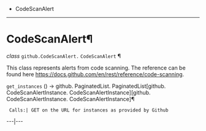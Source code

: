   + CodeScanAlert

* * *
# CodeScanAlert¶

_class_ `github.CodeScanAlert.`  `CodeScanAlert` ¶

This class represents alerts from code scanning. The reference can be found here https://docs.github.com/en/rest/reference/code-scanning.

`get_instances` () → github. PaginatedList. PaginatedList[github. CodeScanAlertInstance. CodeScanAlertInstance][github. CodeScanAlertInstance. CodeScanAlertInstance]¶

     Calls:| GET on the URL for instances as provided by Github

---|---
